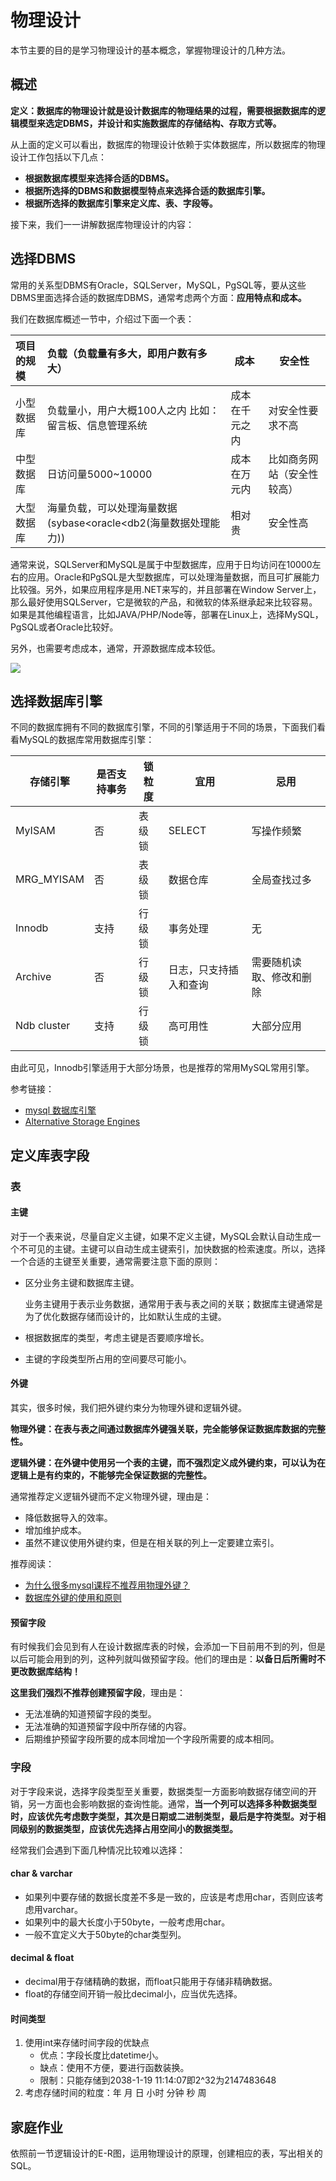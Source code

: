 # 物理设计

本节主要的目的是学习物理设计的基本概念，掌握物理设计的几种方法。



## 概述

**定义：数据库的物理设计就是设计数据库的物理结果的过程，需要根据数据库的逻辑模型来选定DBMS，并设计和实施数据库的存储结构、存取方式等。**

从上面的定义可以看出，数据库的物理设计依赖于实体数据库，所以数据库的物理设计工作包括以下几点：

* **根据数据库模型来选择合适的DBMS。**
* **根据所选择的DBMS和数据模型特点来选择合适的数据库引擎。**
* **根据所选择的数据库引擎来定义库、表、字段等。**

接下来，我们一一讲解数据库物理设计的内容：



## 选择DBMS

常用的关系型DBMS有Oracle，SQLServer，MySQL，PgSQL等，要从这些DBMS里面选择合适的数据库DBMS，通常考虑两个方面：**应用特点和成本。**

我们在数据库概述一节中，介绍过下面一个表：

| 项目的规模 | 负载（负载量有多大，即用户数有多大）                         | 成本           | 安全性                     |
| :--------- | :----------------------------------------------------------- | -------------- | -------------------------- |
| 小型数据库 | 负载量小，用户大概100人之内 比如：留言板、信息管理系统       | 成本在千元之内 | 对安全性要求不高           |
| 中型数据库 | 日访问量5000~10000                                           | 成本在万元内   | 比如商务网站（安全性较高） |
| 大型数据库 | 海量负载，可以处理海量数据(sybase<oracle<db2(海量数据处理能力)) | 相对贵         | 安全性高                   |

通常来说，SQLServer和MySQL是属于中型数据库，应用于日均访问在10000左右的应用。Oracle和PgSQL是大型数据库，可以处理海量数据，而且可扩展能力比较强。另外，如果应用程序是用.NET来写的，并且部署在Window Server上，那么最好使用SQLServer，它是微软的产品，和微软的体系继承起来比较容易。如果是其他编程语言，比如JAVA/PHP/Node等，部署在Linux上，选择MySQL，PgSQL或者Oracle比较好。

另外，也需要考虑成本，通常，开源数据库成本较低。

![](http://ww1.sinaimg.cn/large/af4e9f79ly1g073fa2xsyj21fa0jemyj.jpg)



## 选择数据库引擎

不同的数据库拥有不同的数据库引擎，不同的引擎适用于不同的场景，下面我们看看MySQL的数据库常用数据库引擎：

| 存储引擎    | 是否支持事务 | 锁粒度 | 宜用                   | 忌用                     |
| ----------- | ------------ | ------ | ---------------------- | ------------------------ |
| MyISAM      | 否           | 表级锁 | SELECT                 | 写操作频繁               |
| MRG_MYISAM  | 否           | 表级锁 | 数据仓库               | 全局查找过多             |
| Innodb      | 支持         | 行级锁 | 事务处理               | 无                       |
| Archive     | 否           | 行级锁 | 日志，只支持插入和查询 | 需要随机读取、修改和删除 |
| Ndb cluster | 支持         | 行级锁 | 高可用性               | 大部分应用               |

由此可见，Innodb引擎适用于大部分场景，也是推荐的常用MySQL常用引擎。

参考链接：

* [mysql 数据库引擎](https://www.cnblogs.com/0201zcr/p/5296843.html)
* [ Alternative Storage Engines](https://dev.mysql.com/doc/refman/8.0/en/storage-engines.html)



## 定义库表字段

### 表

#### 主键

对于一个表来说，尽量自定义主键，如果不定义主键，MySQL会默认自动生成一个不可见的主键。主键可以自动生成主键索引，加快数据的检索速度。所以，选择一个合适的主键至关重要，通常需要注意下面的原则：

* 区分业务主键和数据库主键。

  业务主键用于表示业务数据，通常用于表与表之间的关联；数据库主键通常是为了优化数据存储而设计的，比如默认生成的主键。

* 根据数据库的类型，考虑主键是否要顺序增长。

* 主键的字段类型所占用的空间要尽可能小。

#### 外键

其实，很多时候，我们把外键约束分为物理外键和逻辑外键。

**物理外键：在表与表之间通过数据库外键强关联，完全能够保证数据库数据的完整性。**

**逻辑外键：在外键中使用另一个表的主键，而不强烈定义成外键约束，可以认为在逻辑上是有约束的，不能够完全保证数据的完整性。**

通常推荐定义逻辑外键而不定义物理外键，理由是：

* 降低数据导入的效率。
* 增加维护成本。
* 虽然不建议使用外键约束，但是在相关联的列上一定要建立索引。

推荐阅读：

* [为什么很多mysql课程不推荐用物理外键？](https://www.zhihu.com/question/39062169)
* [数据库外键的使用和原则](https://blog.csdn.net/ycl295644/article/details/49924301)

#### 预留字段

有时候我们会见到有人在设计数据库表的时候，会添加一下目前用不到的列，但是以后可能会用到的列，这种列就叫做预留字段。他们的理由是：**以备日后所需时不更改数据库结构！**

**这里我们强烈不推荐创建预留字段**，理由是：

* 无法准确的知道预留字段的类型。
* 无法准确的知道预留字段中所存储的内容。
* 后期维护预留字段所要的成本同增加一个字段所需要的成本相同。



### 字段

对于字段来说，选择字段类型至关重要，数据类型一方面影响数据存储空间的开销，另一方面也会影响数据的查询性能。通常，**当一个列可以选择多种数据类型时，应该优先考虑数字类型，其次是日期或二进制类型，最后是字符类型。对于相同级别的数据类型，应该优先选择占用空间小的数据类型。**

经常我们会遇到下面几种情况比较难以选择：

#### char & varchar

* 如果列中要存储的数据长度差不多是一致的，应该是考虑用char，否则应该考虑用varchar。
* 如果列中的最大长度小于50byte，一般考虑用char。
* 一般不宜定义大于50byte的char类型列。

#### decimal & float

* decimal用于存储精确的数据，而float只能用于存储非精确数据。
* float的存储空间开销一般比decimal小，应当优先选择。

#### 时间类型

1. 使用int来存储时间字段的优缺点
   * 优点：字段长度比datetime小。
   * 缺点：使用不方便，要进行函数装换。
   * 限制：只能存储到2038-1-19 11:14:07即2^32为2147483648
2. 考虑存储时间的粒度：年 月 日 小时 分钟 秒 周



## 家庭作业

依照前一节逻辑设计的E-R图，运用物理设计的原理，创建相应的表，写出相关的SQL。



